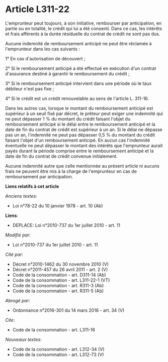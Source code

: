 # Article L311-22

L'emprunteur peut toujours, à son initiative, rembourser par anticipation, en partie ou en totalité, le crédit qui lui a été
consenti. Dans ce cas, les intérêts et frais afférents à la durée résiduelle du contrat de crédit ne sont pas dus. 

Aucune indemnité de remboursement anticipé ne peut être réclamée à l'emprunteur dans les cas suivants : 

1° En cas d'autorisation de découvert ; 

2° Si le remboursement anticipé a été effectué en exécution d'un contrat d'assurance destiné à garantir le remboursement du
crédit ; 

3° Si le remboursement anticipé intervient dans une période où le taux débiteur n'est pas fixe ; 

4° Si le crédit est un crédit renouvelable au sens de l'article L. 311-16.

Dans les autres cas, lorsque le montant du remboursement anticipé est supérieur à un seuil fixé par décret, le prêteur peut
exiger une indemnité qui ne peut dépasser 1 % du montant du crédit faisant l'objet du remboursement anticipé si le délai
entre le remboursement anticipé et la date de fin du contrat de crédit est supérieur à un an. Si le délai ne dépasse pas un
an, l'indemnité ne peut pas dépasser 0,5 % du montant du crédit faisant l'objet d'un remboursement anticipé. En aucun cas
l'indemnité éventuelle ne peut dépasser le montant des intérêts que l'emprunteur aurait payés durant la période comprise
entre le remboursement anticipé et la date de fin du contrat de crédit convenue initialement. 

Aucune indemnité autre que celle mentionnée au présent article ni aucuns frais ne peuvent être mis à la charge de
l'emprunteur en cas de remboursement par anticipation.

**Liens relatifs à cet article**

_Anciens textes_:

  - Loi n°78-22 du 10 janvier 1978 - art. 10 (Ab)

**Liens**:

  - DEPLACE: Loi n°2010-737 du 1er juillet 2010 - art. 11

_Modifié par_:

  - Loi n°2010-737 du 1er juillet 2010 - art. 11

_Cité par_:

  - Décret n°2010-1462 du 30 novembre 2010 (V)
  - Décret n°2011-457 du 26 avril 2011 - art. 2 (V)
  - Code de la consommation - art. D311-14 (Ab)
  - Code de la consommation - art. L311-22-1 (VT)
  - Code de la consommation - art. R311-3 (Ab)
  - Code de la consommation - art. R311-5 (Ab)

_Abrogé par_:

  - Ordonnance n°2016-301 du 14 mars 2016 - art. 34 (V)

_Cite_:

  - Code de la consommation - art. L311-16

_Nouveaux textes_:

  - Code de la consommation - art. L312-34 (V)
  - Code de la consommation - art. L312-73 (V)
